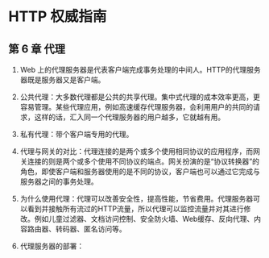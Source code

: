 # HTTP 权威指南

## 第 6 章 代理

1. Web 上的代理服务器是代表客户端完成事务处理的中间人。HTTP的代理服务器既是服务器又是客户端。

2. 公共代理：大多数代理都是公共的共享代理。集中式代理的成本效率更高，更容易管理。某些代理应用，例如高速缓存代理服务器，会利用用户的共同的请求，这样的话，汇入同一个代理服务器的用户越多，它就越有用。

3. 私有代理：带个客户端专用的代理。

4. 代理与网关的对比：代理连接的是两个或多个使用相同协议的应用程序，而网关连接的则是两个或多个使用不同协议的端点。网关扮演的是“协议转换器”的角色，即使客户端和服务器使用的是不同的协议，客户端也可以通过它完成与服务器之间的事务处理。

5. 为什么使用代理：代理可以改善安全性，提高性能，节省费用。代理服务器可以看到并接触所有流过的HTTP流量，所以代理可以监控流量并对其进行修改。例如儿童过滤器、文档访问控制、安全防火墙、Web缓存、反向代理、内容路由器、转码器、匿名访问等。

6. 代理服务器的部署：
